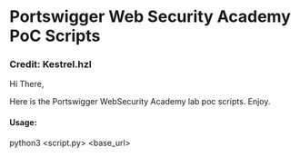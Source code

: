 Portswigger Web Security Academy PoC Scripts
===
### Credit: Kestrel.hzl

Hi There,


Here is the Portswigger WebSecurity Academy lab poc scripts. 
Enjoy.

#### Usage:

python3 <script.py> <base_url>
